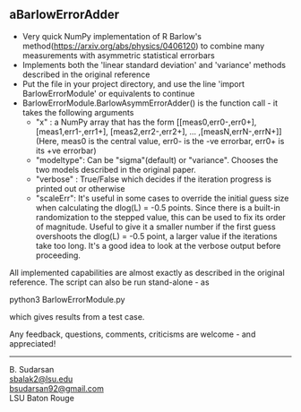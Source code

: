 aBarlowErrorAdder
----------------

* Very quick NumPy implementation of R Barlow's method(https://arxiv.org/abs/physics/0406120) to combine many measurements with asymmetric statistical errorbars
* Implements both the 'linear standard deviation' and 'variance' methods described in the original reference
* Put the file in your project directory, and use the line 'import BarlowErrorModule' or equivalents to continue
* BarlowErrorModule.BarlowAsymmErrorAdder() is the function call - it takes the following arguments
	- "x" : a NumPy array that has the form [[meas0,err0-,err0+], [meas1,err1-,err1+], [meas2,err2-,err2+], ... ,[measN,errN-,errN+]]
	 		(Here, meas0 is the central value, err0- is the -ve errorbar, err0+ is its +ve errorbar) 
	- "modeltype": Can be  "sigma"(default) or "variance". Chooses the two models described in the original paper.
	- "verbose" : True/False which decides if the iteration progress is printed out or otherwise
	- "scaleErr": It's useful in some cases to override the initial guess size when calculating the dlog(L) = -0.5 points. Since there is a built-in
				  randomization to the stepped value, this can be used to fix its order of magnitude. Useful to give it a smaller number if the
				  first guess overshoots the dlog(L) = -0.5 point, a larger value if the iterations take too long. It's a good idea to look at the verbose output
				  before proceeding. 
				  
All implemented capabilities are almost exactly as described in the original reference. The script can also be run stand-alone - as 

python3 BarlowErrorModule.py

which gives results from a test case.

Any feedback, questions, comments, criticisms are welcome - and appreciated! 


---
B. Sudarsan <br>
sbalak2@lsu.edu <br>
bsudarsan92@gmail.com <br>
LSU Baton Rouge
